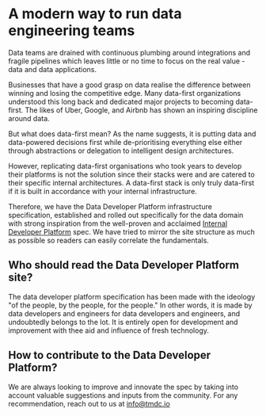 # A modern way to run data engineering teams

Data teams are drained with continuous plumbing around integrations and fragile pipelines which leaves little or no time to focus on the real value - data and data applications.

Businesses that have a good grasp on data realise the difference between winning and losing the competitive edge. Many data-first organizations understood this long back and dedicated major projects to becoming data-first. The likes of Uber, Google, and Airbnb has shown an inspiring discipline around data.

But what does data-first mean? As the name suggests, it is putting data and data-powered decisions first while de-prioritising everything else either through abstractions or delegation to intelligent design architectures.

However, replicating data-first organisations who took years to develop their platforms is not the solution since their stacks were and are catered to their specific internal architectures. A data-first stack is only truly data-first if it is built in accordance with your internal infrastructure.

Therefore, we have the Data Developer Platform infrastructure specification, established and rolled out specifically for the data domain with strong inspiration from the well-proven and acclaimed [Internal Developer Platform](https://internaldeveloperplatform.org/what-is-an-internal-developer-platform/) spec. We have tried to mirror the site structure as much as possible so readers can easily correlate the fundamentals.

## Who should read the Data Developer Platform site?
The data developer platform specification has been made with the ideology "of the people, by the people, for the people." In other words, it is made by data developers and engineers for data developers and engineers, and undoubtedly belongs to the lot. It is entirely open for development and improvement with thee aid and influence of fresh technology.
‍
## How to contribute to the Data Developer Platform?
We are always looking to improve and innovate the spec by taking into account valuable suggestions and inputs from the community. For any recommendation, reach out to us at info@tmdc.io